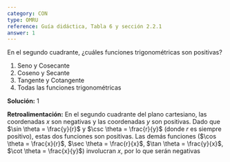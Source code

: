 ```yaml
---
category: CON
type: OMRU
reference: Guía didáctica, Tabla 6 y sección 2.2.1
answer: 1
---
```

En el segundo cuadrante, ¿cuáles funciones trigonométricas son positivas?

1. Seno y Cosecante
2. Coseno y Secante
3. Tangente y Cotangente
4. Todas las funciones trigonométricas

**Solución:** 1

**Retroalimentación:** En el segundo cuadrante del plano cartesiano, las coordenadas $x$ son negativas y las coordenadas $y$ son positivas. Dado que $\sin \theta = \frac{y}{r}$ y $\csc \theta = \frac{r}{y}$ (donde $r$ es siempre positivo), estas dos funciones son positivas. Las demás funciones ($\cos \theta = \frac{x}{r}$, $\sec \theta = \frac{r}{x}$, $\tan \theta = \frac{y}{x}$, $\cot \theta = \frac{x}{y}$) involucran $x$, por lo que serán negativas
